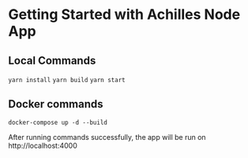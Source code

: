 # Getting Started with Achilles Node App

## Local Commands
`yarn install`
`yarn build`
`yarn start`

## Docker commands
`docker-compose up -d --build`

After running commands successfully, the app will be run on http://localhost:4000